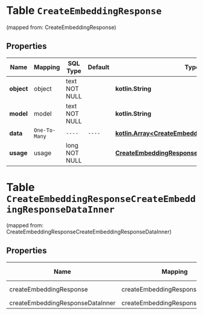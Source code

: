 
# Table `CreateEmbeddingResponse`
(mapped from: CreateEmbeddingResponse)

## Properties
Name | Mapping | SQL Type | Default | Type | Description | Notes
---- | ------- | -------- | ------- | ---- | ----------- | -----
**object** | object | text NOT NULL |  | **kotlin.String** |  | 
**model** | model | text NOT NULL |  | **kotlin.String** |  | 
**data** | `One-To-Many` | `----` | `----`  | [**kotlin.Array&lt;CreateEmbeddingResponseDataInner&gt;**](CreateEmbeddingResponseDataInner.md) |  | 
**usage** | usage | long NOT NULL |  | [**CreateEmbeddingResponseUsage**](CreateEmbeddingResponseUsage.md) |  |  [foreignkey]




# **Table `CreateEmbeddingResponseCreateEmbeddingResponseDataInner`**
(mapped from: CreateEmbeddingResponseCreateEmbeddingResponseDataInner)

## Properties
Name | Mapping | SQL Type | Default | Type | Description | Notes
---- | ------- | -------- | ------- | ---- | ----------- | -----
createEmbeddingResponse | createEmbeddingResponse | long | | kotlin.Long | Primary Key | *one*
createEmbeddingResponseDataInner | createEmbeddingResponseDataInner | long | | kotlin.Long | Foreign Key | *many*




